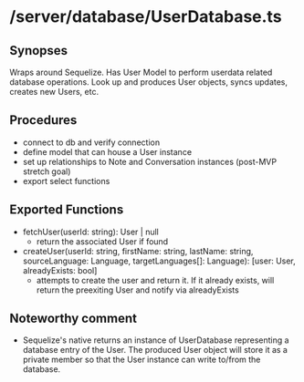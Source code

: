 # /server/database/UserDatabase.ts

## Synopses
Wraps around Sequelize. Has User Model to perform userdata related database operations. Look up and produces User objects, syncs updates, creates new Users, etc. 

## Procedures
- connect to db and verify connection
- define model that can house a User instance
- set up relationships to Note and Conversation instances (post-MVP stretch goal)
- export select functions

## Exported Functions
- fetchUser(userId: string): User | null
  - return the associated User if found
- createUser(userId: string, firstName: string, lastName: string, sourceLanguage: Language, targetLanguages[]: Language): [user: User, alreadyExists: bool]
  - attempts to create the user and return it. If it already exists, will return the preexiting User and notify via alreadyExists

## Noteworthy comment
- Sequelize's native returns an instance of UserDatabase representing a database entry of the User. The produced User object will store it as a private member so that the User instance can write to/from the database.
